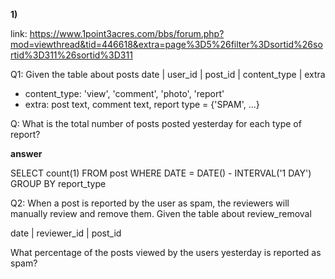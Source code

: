 
**1)**

link: https://www.1point3acres.com/bbs/forum.php?mod=viewthread&tid=446618&extra=page%3D5%26filter%3Dsortid%26sortid%3D311%26sortid%3D311


Q1: Given the table about posts
date | user_id | post_id | content_type | extra

 - content_type: 'view', 'comment', 'photo', 'report'
 - extra: post text, comment text, report type = {'SPAM', ...}


Q: What is the total number of posts posted yesterday for each type of report?

**answer**

SELECT count(1)
FROM post
WHERE DATE = DATE() - INTERVAL('1 DAY')
GROUP BY report_type


Q2: When a post is reported by the user as spam, the reviewers will manually review and remove them. Given the table about review_removal

date | reviewer_id | post_id

What percentage of the posts viewed by the users yesterday is reported as spam?


